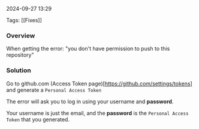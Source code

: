 
2024-09-27 13:29

Tags: [[Fixes]]

### Overview
When getting the error: "you don't have permission to push to this repository"

### Solution
Go to github.com (Access Token page)[https://github.com/settings/tokens] and generate a `Personal Access Token`

The error will ask you to log in using your username and **password**.

Your username is just the email, and the **password** is the `Personal Access Token` that you generated.

